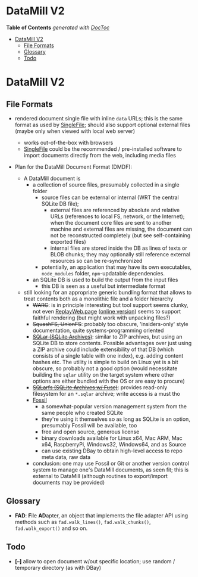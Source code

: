 

# DataMill V2


<!-- START doctoc generated TOC please keep comment here to allow auto update -->
<!-- DON'T EDIT THIS SECTION, INSTEAD RE-RUN doctoc TO UPDATE -->
**Table of Contents**  *generated with [DocToc](https://github.com/thlorenz/doctoc)*

- [DataMill V2](#datamill-v2)
  - [File Formats](#file-formats)
  - [Glossary](#glossary)
  - [Todo](#todo)

<!-- END doctoc generated TOC please keep comment here to allow auto update -->



# DataMill V2


## File Formats

* rendered document single file with inline `data` URLs; this is the same format as used by
  [SingleFile](https://github.com/gildas-lormeau/SingleFile); should also support optional external files
  (maybe only when viewed with local web server)
  * works out-of-the-box with browsers
  * [SingleFile](https://github.com/gildas-lormeau/SingleFile) could be the recommended / pre-installed
    software to import documents directly from the web, including media files

* Plan for the DataMill Document Format (DMDF):
  * A DataMill document is
    * a collection of source files, presumably collected in a single folder
      * source files can be external or internal (WRT the central SQLite DB file);
        * external files are referenced by absolute and relative URLs (references to local FS, network, or
          the Internet); when the document core files are sent to another machine and external files are
          missing, the document can not be reconstructed completely (but see self-containing exported files)
        * internal files are stored inside the DB as lines of texts or BLOB chunks; they may optionally
          still reference external resources so can be re-synchronized
      * potentially, an application that may have its own executables, `node_modules` folder, `npm`-updatable
        dependencies.
    * an SQLite DB is used to build the output from the input files
      * this DB is seen as a useful but intermediate format
  * still looking for an appropriate generic bundling format that allows to treat contents both as a
    monolithic file and a folder hierarchy
    * <del>WARC</del>: is in principle interesting but tool support seems clunky, not even
      [ReplayWeb.page](https://github.com/webrecorder/replayweb.page) ([online
      version](https://replayweb.page)) seems to support faithful rendering (but might work with unpacking
      files?)
    * <del>SquashFS, UnionFS</del>: probably too obscure, 'insiders-only' style documentation, quite
      systems-programming oriented
    * <del>[SQLar (SQLite Archives)](https://www.sqlite.org/sqlar.html)</del>: similar to ZIP archives, but
      using an SQLite DB to store contents. Possible advantages over just using a ZIP archive could include
      extensibility of that DB (which consists of a single table with one index), e.g. adding content hashes
      etc. The utility is simple to build on Linux yet is a bit obscure, so probably not a good option
      (would necessitate building the `sqlar` utility on the target system where other options are either
      bundled with the OS or are easy to procure)
    * <del>[SQLarfs (SQLite Archives w/ Fuse)](https://www.sqlite.org/sqlar.html)</del>: provides read-only
      filesystem for an `*.sqlar` archive; write access is a must tho
    * [Fossil](https://fossil-scm.org)
      * a somewhat-popular version management system from the same people who created SQLite
      * they're using it themselves so as long as SQLite is an option, presumably Fossil will be available,
        too
      * free and open source, generous license
      * binary downloads available for Linux x64, Mac ARM, Mac x64, RaspberryPi, Windows32, Windows64, and
        as Source
      * can use existing DBay to obtain high-level access to repo meta data, raw data
    * conclusion: one may use Fossil or Git or another version control system to manage one's DataMill
      documents, as seen fit; this is external to DataMill (although routines to export/import documents may
      be provided)

<!--

update config set value = $project_name where name = "project-name";

-->


## Glossary

* **FAD**: **F**ile **AD**apter, an object that implements the file adapter API using methods such as
  `fad.walk_lines()`, `fad.walk_chunks()`, `fad.walk_export()` and so on. 


## Todo

* **[–]** allow to open document w/out specific location; use random / temporary directory (as with DBay)
   
